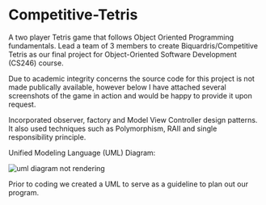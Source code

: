 # Competitive-Tetris
A two player Tetris game that follows Object Oriented Programming fundamentals. Lead a team of 3 members to create Biquardris/Competitive Tetris as our final project for Object-Oriented Software Development (CS246) course.

Due to academic integrity concerns the source code for this project is not made publically available, however below I have attached several screenshots of the game in action and would be happy to provide it upon request.

Incorporated observer, factory and Model View Controller design patterns. It also used techniques such as Polymorphism, RAII and single responsibility principle.

Unified Modeling Language (UML) Diagram:

![uml diagram not rendering](https://github.com/[saadzaki7]/[Competitive-Tetris]/blob/[main]/Picture1.png?raw=true)

Prior to coding we created a UML to serve as a guideline to plan out our program.

